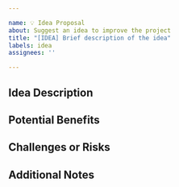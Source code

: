 ```yaml
---

name: 💡 Idea Proposal
about: Suggest an idea to improve the project
title: "[IDEA] Brief description of the idea"
labels: idea
assignees: ''

---
```


## Idea Description

<!-- Briefly describe your idea. -->

## Potential Benefits

<!-- Explain the benefits of this idea and its impact on the project. -->

## Challenges or Risks

<!-- Mention any potential challenges or risks related to implementing this idea. -->

## Additional Notes

<!-- Add any other context or references. -->
